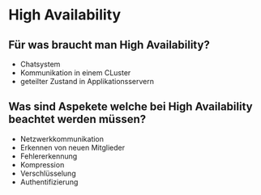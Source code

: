 # High Availability

## Für was braucht man High Availability?
* Chatsystem
* Kommunikation in einem CLuster
* geteilter Zustand in Applikationsservern

## Was sind Aspekete welche bei High Availability beachtet werden müssen?
* Netzwerkkommunikation
* Erkennen von neuen Mitglieder
* Fehlererkennung
* Kompression
* Verschlüsselung
* Authentifizierung

